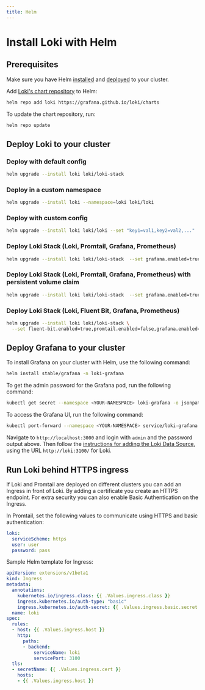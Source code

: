 ```yaml
---
title: Helm
---
```

# Install Loki with Helm

## Prerequisites

Make sure you have Helm [installed](https://helm.sh/docs/using_helm/#installing-helm) and
[deployed](https://helm.sh/docs/using_helm/#installing-tiller) to your cluster.

Add [Loki's chart repository](https://github.com/MarkWang2/BlugeLoki/tree/master/production/helm/loki) to Helm:

```bash
helm repo add loki https://grafana.github.io/loki/charts
```

To update the chart repository, run:

```bash
helm repo update
```

## Deploy Loki to your cluster

### Deploy with default config

```bash
helm upgrade --install loki loki/loki-stack
```

### Deploy in a custom namespace

```bash
helm upgrade --install loki --namespace=loki loki/loki
```

### Deploy with custom config

```bash
helm upgrade --install loki loki/loki --set "key1=val1,key2=val2,..."
```

### Deploy Loki Stack (Loki, Promtail, Grafana, Prometheus)

```bash
helm upgrade --install loki loki/loki-stack  --set grafana.enabled=true,prometheus.enabled=true,prometheus.alertmanager.persistentVolume.enabled=false,prometheus.server.persistentVolume.enabled=false
```

### Deploy Loki Stack (Loki, Promtail, Grafana, Prometheus) with persistent volume claim

```bash
helm upgrade --install loki loki/loki-stack  --set grafana.enabled=true,prometheus.enabled=true,prometheus.alertmanager.persistentVolume.enabled=false,prometheus.server.persistentVolume.enabled=false,loki.persistence.enabled=true,loki.persistence.storageClassName=standard,loki.persistence.size=5Gi
```

### Deploy Loki Stack (Loki, Fluent Bit, Grafana, Prometheus)

```bash
helm upgrade --install loki loki/loki-stack \
  --set fluent-bit.enabled=true,promtail.enabled=false,grafana.enabled=true,prometheus.enabled=true,prometheus.alertmanager.persistentVolume.enabled=false,prometheus.server.persistentVolume.enabled=false
```

## Deploy Grafana to your cluster

To install Grafana on your cluster with Helm, use the following command:

```bash
helm install stable/grafana -n loki-grafana
```

To get the admin password for the Grafana pod, run the following command:

```bash
kubectl get secret --namespace <YOUR-NAMESPACE> loki-grafana -o jsonpath="{.data.admin-password}" | base64 --decode ; echo
```

To access the Grafana UI, run the following command:

```bash
kubectl port-forward --namespace <YOUR-NAMESPACE> service/loki-grafana 3000:80
```

Navigate to `http://localhost:3000` and login with `admin` and the password
output above. Then follow the [instructions for adding the Loki Data Source](../../getting-started/grafana/), using the URL
`http://loki:3100/` for Loki.

## Run Loki behind HTTPS ingress

If Loki and Promtail are deployed on different clusters you can add an Ingress
in front of Loki. By adding a certificate you create an HTTPS endpoint. For
extra security you can also enable Basic Authentication on the Ingress.

In Promtail, set the following values to communicate using HTTPS and basic authentication:

```yaml
loki:
  serviceScheme: https
  user: user
  password: pass
```

Sample Helm template for Ingress:

```yaml
apiVersion: extensions/v1beta1
kind: Ingress
metadata:
  annotations:
    kubernetes.io/ingress.class: {{ .Values.ingress.class }}
    ingress.kubernetes.io/auth-type: "basic"
    ingress.kubernetes.io/auth-secret: {{ .Values.ingress.basic.secret }}
  name: loki
spec:
  rules:
  - host: {{ .Values.ingress.host }}
    http:
      paths:
      - backend:
          serviceName: loki
          servicePort: 3100
  tls:
  - secretName: {{ .Values.ingress.cert }}
    hosts:
    - {{ .Values.ingress.host }}
```
